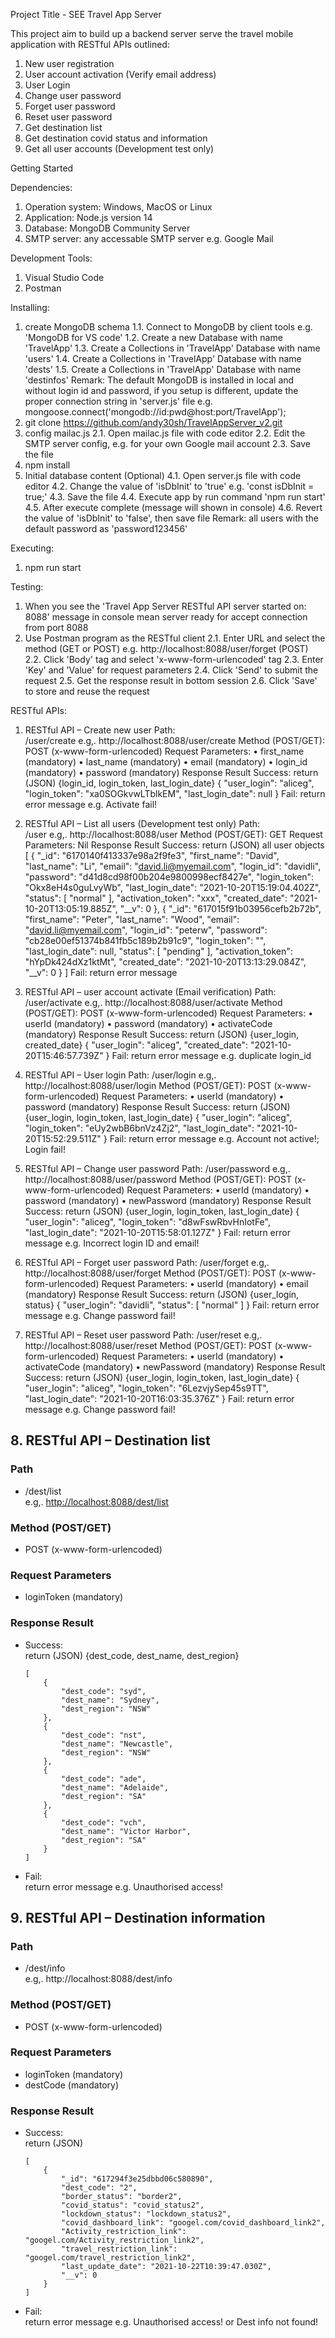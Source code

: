 Project Title - SEE Travel App Server

This project aim to build up a backend server serve the travel mobile application with RESTful APIs outlined:
1. New user registration
2. User account activation (Verify email address)
3. User Login
4. Change user password
5. Forget user password
6. Reset user password
7. Get destination list
8. Get destination covid status and information
9. Get all user accounts (Development test only)


Getting Started

Dependencies:
1. Operation system: Windows, MacOS or Linux
2. Application: Node.js version 14
3. Database: MongoDB Community Server
4. SMTP server: any accessable SMTP server e.g. Google Mail

Development Tools:
1. Visual Studio Code
2. Postman

Installing:
1. create MongoDB schema
    1.1. Connect to MongoDB by client tools e.g. 'MongoDB for VS code'
    1.2. Create a new Database with name 'TravelApp'
    1.3. Create a Collections in 'TravelApp' Database with name 'users'
    1.4. Create a Collections in 'TravelApp' Database with name 'dests'
    1.5. Create a Collections in 'TravelApp' Database with name 'destinfos'
    Remark: The default MongoDB is installed in local and without login id and password,
    if you setup is different, update the proper connection string in 'server.js' file
    e.g. mongoose.connect('mongodb://id:pwd@host:port/TravelApp'); 
2. git clone https://github.com/andy30sh/TravelAppServer_v2.git
3. config mailac.js
    2.1. Open mailac.js file with code editor
    2.2. Edit the SMTP server config, e.g. for your own Google mail account
    2.3. Save the file
4. npm install
5. Initial database content (Optional)
    4.1. Open server.js file with code editor
    4.2. Change the value of 'isDbInit' to 'true' e.g. 'const isDbInit = true;'
    4.3. Save the file
    4.4. Execute app by run command 'npm run start'
    4.5. After execute complete (message will shown in console)
    4.6. Revert the value of 'isDbInit' to 'false', then save file
    Remark: all users with the default password as 'password123456'

Executing:
1. npm run start

Testing:
1. When you see the 'Travel App Server RESTful API server started on: 8088' message in console mean server ready for accept connection from port 8088
2. Use Postman program as the RESTful client
    2.1. Enter URL and select the method (GET or POST) e.g. http://localhost:8088/user/forget (POST)
    2.2. Click 'Body' tag and select 'x-www-form-urlencoded' tag
    2.3. Enter 'Key' and 'Value' for request parameters
    2.4. Click 'Send' to submit the request
    2.5. Get the response result in bottom session
    2.6. Click 'Save' to store and reuse the request


RESTful APIs:

1.	RESTful API – Create new user
Path:	
/user/create    e.g,. http://localhost:8088/user/create
Method (POST/GET):	
POST (x-www-form-urlencoded)
Request Parameters:	
•	first_name (mandatory)
•	last_name (mandatory)
•	email (mandatory)
•	login_id (mandatory)
•	password (mandatory)
Response Result	Success: 
return (JSON) {login_id, login_token, last_login_date}
{
    "user_login": "aliceg",
    "login_token": "xa0SOGkvwLTblkEM",
    "last_login_date": null
}
Fail: 
return error message e.g. Activate fail!


2.	RESTful API – List all users (Development test only)
Path:	
/user   e.g,. http://localhost:8088/user
Method (POST/GET):
GET
Request Parameters:
Nil
Response Result	Success: 
return (JSON) all user objects
[
    {
        "_id": "6170140f413337e98a2f9fe3",
        "first_name": "David",
        "last_name": "Li",
        "email": "david.li@myemail.com",
        "login_id": "davidli",
        "password": "d41d8cd98f00b204e9800998ecf8427e",
        "login_token": "Okx8eH4s0guLvyWb",
        "last_login_date": "2021-10-20T15:19:04.402Z",
        "status": [
            "normal"
        ],
        "activation_token": "xxx",
        "created_date": "2021-10-20T13:05:19.885Z",
        "__v": 0
    },
    {
        "_id": "617015f91b03956cefb2b72b",
        "first_name": "Peter",
        "last_name": "Wood",
        "email": "david.li@myemail.com",
        "login_id": "peterw",
        "password": "cb28e00ef51374b841fb5c189b2b91c9",
        "login_token": "",
        "last_login_date": null,
        "status": [
            "pending"
        ],
        "activation_token": "hYpDk424dXz1ktMt",
        "created_date": "2021-10-20T13:13:29.084Z",
        "__v": 0
    }
]
Fail: 
return error message


3.	RESTful API – user account activate (Email verification)
Path:
/user/activate  e.g,. http://localhost:8088/user/activate
Method (POST/GET):
POST (x-www-form-urlencoded)
Request Parameters:
•	userId (mandatory)
•	password (mandatory)
•	activateCode (mandatory)
Response Result	Success: 
return (JSON) {user_login, created_date}
{
    "user_login": "aliceg",
    "created_date": "2021-10-20T15:46:57.739Z"
}
Fail: 
return error message e.g. duplicate login_id


4.	RESTful API – User login
Path:
/user/login     e.g,. http://localhost:8088/user/login
Method (POST/GET):
POST (x-www-form-urlencoded)
Request Parameters:
•	userId (mandatory)
•	password (mandatory)
Response Result	Success: 
return (JSON) {user_login, login_token, last_login_date}
{
    "user_login": "aliceg",
    "login_token": "eUy2wbB6bnVz4Zj2",
    "last_login_date": "2021-10-20T15:52:29.511Z"
}
Fail: 
return error message e.g. Account not active!; Login fail!


5.	RESTful API – Change user password
Path:
/user/password      e.g,. http://localhost:8088/user/password
Method (POST/GET):
POST (x-www-form-urlencoded)
Request Parameters:
•	userId (mandatory)
•	password (mandatory)
•	newPassword (mandatory)
Response Result	Success: 
return (JSON) {user_login, login_token, last_login_date}
{
    "user_login": "aliceg",
    "login_token": "d8wFswRbvHnIotFe",
    "last_login_date": "2021-10-20T15:58:01.127Z"
}
Fail: 
return error message e.g. Incorrect login ID and email!


6.	RESTful API – Forget user password
Path:
/user/forget    e.g,. http://localhost:8088/user/forget
Method (POST/GET):
POST (x-www-form-urlencoded)
Request Parameters:
•	userId (mandatory)
•	email (mandatory)
Response Result	Success: 
return (JSON) {user_login, status}
{
    "user_login": "davidli",
    "status": [
        "normal"
    ]
}
Fail: 
return error message e.g. Change password fail!


7.	RESTful API – Reset user password
Path:
/user/reset     e.g,. http://localhost:8088/user/reset
Method (POST/GET):
POST (x-www-form-urlencoded)
Request Parameters:
•	userId (mandatory)
•	activateCode (mandatory)
•	newPassword (mandatory)
Response Result	Success: 
return (JSON) {user_login, login_token, last_login_date}
{
    "user_login": "aliceg",
    "login_token": "6LezvjySep45s9TT",
    "last_login_date": "2021-10-20T16:03:35.376Z"
}
Fail: 
return error message e.g. Change password fail!

## 8. RESTful API – Destination list  

### Path  

* /dest/list  
e.g,. <http://localhost:8088/dest/list>  

### Method (POST/GET)  

* POST (x-www-form-urlencoded)  

### Request Parameters

* loginToken (mandatory)  

### Response Result  

* Success:  
return (JSON) {dest_code, dest_name, dest_region}  

    ```
    [
        {
            "dest_code": "syd",
            "dest_name": "Sydney",
            "dest_region": "NSW"
        },
        {
            "dest_code": "nst",
            "dest_name": "Newcastle",
            "dest_region": "NSW"
        },
        {
            "dest_code": "ade",
            "dest_name": "Adelaide",
            "dest_region": "SA"
        },
        {
            "dest_code": "vch",
            "dest_name": "Victor Harbor",
            "dest_region": "SA"
        }
    ]

    ```

* Fail:  
return error message e.g. Unauthorised access!

## 9. RESTful API – Destination information  

### Path

* /dest/info  
e.g,. http://localhost:8088/dest/info

### Method (POST/GET)  

* POST (x-www-form-urlencoded)

### Request Parameters

* loginToken (mandatory)
* destCode (mandatory)

### Response Result  

* Success:  
return (JSON)  
    ```
    [
        {
            "_id": "617294f3e25dbbd06c580890",
            "dest_code": "2",
            "border_status": "border2",
            "covid_status": "covid_status2",
            "lockdown_status": "lockdown_status2",
            "covid_dashboard_link": "googel.com/covid_dashboard_link2",
            "Activity_restriction_link": "googel.com/Activity_restriction_link2",
            "travel_restriction_link": "googel.com/travel_restriction_link2",
            "last_update_date": "2021-10-22T10:39:47.030Z",
            "__v": 0
        }
    ]

    ```

* Fail:  
    return error message e.g. Unauthorised access! or Dest info not found!
